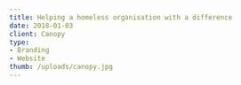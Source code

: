 ```yaml
---
title: Helping a homeless organisation with a difference
date: 2018-01-03
client: Canopy
type:
- Branding
- Website
thumb: /uploads/canopy.jpg
---
```

